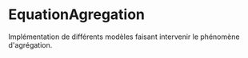 # EquationAgregation
Implémentation de différents modèles faisant intervenir le phénomène d'agrégation.
